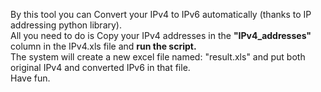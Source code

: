 By this tool you can Convert your IPv4 to IPv6 automatically (thanks to IP addressing python library).<br>
All you need to do is Copy your IPv4 addresses in the <b>"IPv4_addresses"</b> column in the IPv4.xls file and <b>run the script.</b><br>
The system will create a new excel file named: "result.xls" and put both original IPv4 and converted IPv6 in that file.<br>
Have fun.
